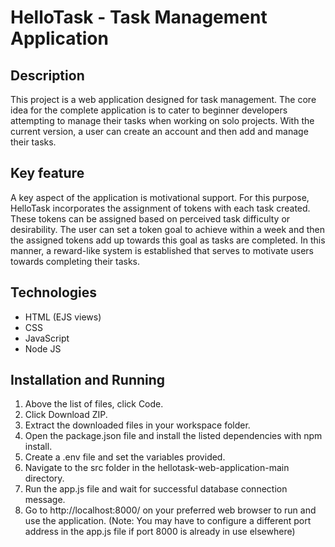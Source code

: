 # HelloTask - Task Management Application

## Description
This project is a web application designed for task management. 
The core idea for the complete application is to cater to beginner developers attempting to manage their tasks when working on solo projects.
With the current version, a user can create an account and then add and manage their tasks. 

## Key feature
A key aspect of the application is motivational support. 
For this purpose, HelloTask incorporates the assignment of tokens with each task created. 
These tokens can be assigned based on perceived task difficulty or desirability.
The user can set a token goal to achieve within a week and then the assigned tokens add up towards this goal as tasks are completed.
In this manner, a reward-like system is established that serves to motivate users towards completing their tasks.

## Technologies
+ HTML (EJS views)
+ CSS
+ JavaScript
+ Node JS

## Installation and Running
1. Above the list of files, click Code. 
2. Click Download ZIP.
3. Extract the downloaded files in your workspace folder.
4. Open the package.json file and install the listed dependencies with npm install.
5. Create a .env file and set the variables provided.
6. Navigate to the src folder in the hellotask-web-application-main directory. 
7. Run the app.js file and wait for successful database connection message.
8. Go to http://localhost:8000/ on your preferred web browser to run and use the application.
   (Note: You may have to configure a different port address in the app.js file if port 8000 is already in use elsewhere) 


